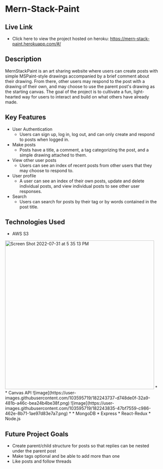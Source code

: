 # Mern-Stack-Paint

## Live Link
* Click here to view the project hosted on heroku: https://mern-stack-paint.herokuapp.com/#/

## Description
MernStackPaint is an art sharing website where users can create posts with simple MSPaint-style drawings accompanied by a brief comment about their drawing. From there, other users may respond to the post with a drawing of their own, and may choose to use the parent post's drawing as the starting canvas. The goal of the project is to cultivate a fun, light-hearted way for users to interact and build on what others have already made.

## Key Features
* User Authentication
    * Users can sign up, log in, log out, and can only create and respond to posts when logged in.
* Make posts
    * Posts have a title, a comment, a tag categorizing the post, and a simple drawing attached to them.
* View other user posts
    * Users can see an index of recent posts from other users that they may choose to respond to.
* User profile
    * A user can see an index of their own posts, update and delete individual posts, and view individual posts to see other user responses.
* Search
    * Users can search for posts by their tag or by words contained in the post title.

## Technologies Used
* AWS S3
<img width="488" alt="Screen Shot 2022-07-31 at 5 35 13 PM" src="https://user-images.githubusercontent.com/103595719/182243861-6a269d29-e170-4e32-bcdc-0000145e849a.png">
   * 
* Canvas API
![image](https://user-images.githubusercontent.com/103595719/182243737-d748de0f-32a9-481b-a46c-bea24b4be38f.png)
![image](https://user-images.githubusercontent.com/103595719/182243835-47bf7559-c986-462e-8b71-1ae97d83e7a7.png)
   * 
* MongoDB
* Express
* React-Redux
* Node.js

## Future Project Goals
* Create parent/child structure for posts so that replies can be nested under the parent post
* Make tags optional and be able to add more than one
* Like posts and follow threads
